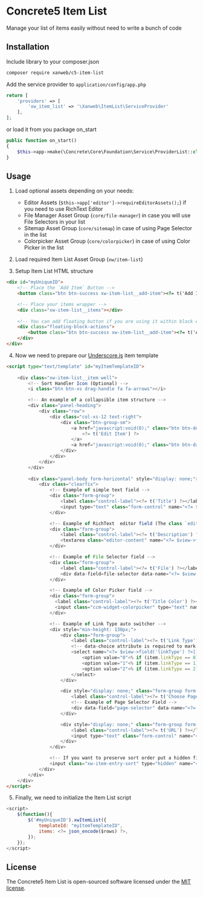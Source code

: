 # Concrete5 Item List

Manage your list of items easily without need to write a bunch of code

## Installation

Include library to your composer.json
```bash
composer require xanweb/c5-item-list
```

Add the service provider to `application/config/app.php`
```php
return [
    'providers' => [
        'xw_item_list' => '\Xanweb\ItemList\ServiceProvider'
    ],
];
```
or load it from you package on_start
```php
public function on_start()
{
    $this->app->make(\Concrete\Core\Foundation\Service\ProviderList::class)->registerProvider(\Xanweb\ItemList\ServiceProvider::class);
}
```

## Usage
1. Load optional assets depending on your needs:
    * Editor Assets (`$this->app['editor']->requireEditorAssets();`) if you need to use RichText Editor
    * File Manager Asset Group (`core/file-manager`) in case you will use File Selectors in your list
    * Sitemap Asset Group (`core/sitemap`) in case of using Page Selector in the list 
    * Colorpicker Asset Group (`core/colorpicker`) in case of using Color Picker in the list 

2. Load required Item List Asset Group (`xw/item-list`)
3. Setup Item List HTML structure
```HTML
<div id="myUniqueID">
    <!-- Place the `Add Item` Button -->
    <button class="btn btn-success xw-item-list__add-item"><?= t('Add Item') ?></button>

    <!-- Place your items wrapper -->
    <div class="xw-item-list__items"></div>
    
    <!-- You can add floating button if you are using it within block edit form -->
    <div class="floating-block-actions">
        <button class="btn btn-success xw-item-list__add-item"><?= t('Add Item') ?></button>
    </div>
</div>
```
4. Now we need to prepare our [Underscore.js](https://underscorejs.org/#template) item template

```HTML
<script type="text/template" id="myItemTemplateID">
    
    <div class="xw-item-list__item well">
        <!-- Sort Handler Icon (Optional) -->
        <i class="btn btn-xs drag-handle fa fa-arrows"></i>

        <!-- An example of a collapsible item structure -->
        <div class="panel-heading">
            <div class="row">
                <div class="col-xs-12 text-right">
                    <div class="btn-group-sm">
                        <a href="javascript:void(0);" class="btn btn-default xw-item-list__edit-item xw-item-list__item-expander" data-target=".panel-body">
                            <?= t('Edit Item') ?>
                        </a>
                        <a href="javascript:void(0);" class="btn btn-danger xw-item-list__remove-item"><?= t('Remove') ?></a>
                    </div>
                </div>
            </div>
        </div>
        
        <div class="panel-body form-horizontal" style="display: none;">
            <div class="clearfix">
                <!-- Example of simple text field -->
                <div class="form-group">
                    <label class="control-label"><?= t('Title') ?></label>
                    <input type="text" class="form-control" name="<?= $view->field('title') ?>[]" value="<%-item.title%>" maxlength="255">
                </div>

                <!-- Example of RichText  editor field (The class `editor-content` is required to use RichText Editor) -->
                <div class="form-group">
                    <label class="control-label"><?= t('Description') ?></label>
                    <textarea class="editor-content" name="<?= $view->field('description') ?>[]" id="<%=_.uniqueId('desc')%>"><%=item.description%></textarea>
                </div>

                <!-- Example of File Selector field -->
                <div class="form-group">
                    <label class="control-label"><?= t('File') ?></label>
                    <div data-field=file-selector data-name="<?= $view->field('fID') ?>[]" data-value="<%=item.fID%>"></div>
                </div>

                <!-- Example of Color Picker field -->
                <div class="form-group">
                  <label class="control-label"><?= t('Title Color') ?></label>
                  <input class="ccm-widget-colorpicker" type="text" name="<?= $view->field('titleColor') ?>[]" value="<%-item.titleColor%>" id="ccm-colorpicker-<?= $view->field('titleColor') ?>" />
                </div>

                <!-- Example of Link Type auto switcher -->
                <div style="min-height: 130px;">
                    <div class="form-group">
                        <label class="control-label"><?= t('Link Type') ?></label>
                        <!-- data-choice attribute is required to mark related choice group -->
                        <select name="<?= $view->field('linkType') ?>[]" class="form-control" data-choice="link-type">
                            <option value="0"<% if (item.linkType == 0) { print(' selected'); } %>><?= t('No link') ?></option>
                            <option value="1"<% if (item.linkType == 1) { print(' selected'); } %>><?= t('Another Page') ?></option>
                            <option value="2"<% if (item.linkType == 2) { print(' selected'); } %>><?= t('External URL') ?></option>
                        </select>
                    </div>

                    <div style="display: none;" class="form-group form-group-sm" data-choice-group="link-type" data-choice-value="1">
                        <label class="control-label"><?= t('Choose Page') ?></label>
                        <!-- Example of Page Selector Field -->
                        <div data-field="page-selector" data-name="<?= $view->field('internalLinkCID') ?>[]" data-value="<%=item.internalLinkCID%>"></div>
                    </div>

                    <div style="display: none;" class="form-group form-group-sm" data-choice-group="link-type" data-choice-value="2">
                        <label class="control-label"><?= t('URL') ?></label>
                        <input type="text" class="form-control" name="<?= $view->field('externalLink') ?>[]" value="<%-item.externalLink%>">
                    </div>
                </div>

                <!-- If you want to preserve sort order put a hidden field with class `xw-item-entry-sort` -->
                <input class="xw-item-entry-sort" type="hidden" name="<?= $view->field('sortOrder') ?>[]" value="<%=item.sortOrder%>"/>
            </div>
        </div>
    </div>
</script>
```

5. Finally, we need to initialize the Item List script
```javascript
<script>
    $(function(){
        $('#myUniqueID').xwItemList({
            templateId: "myItemTemplateID",
            items: <?= json_encode($rows) ?>,
        });
    });
</script>
```
## License
The Concrete5 Item List is open-sourced software licensed under the [MIT license](https://opensource.org/licenses/MIT).
